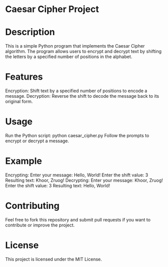 # Caesar Cipher Project
# Description
This is a simple Python program that implements the Caesar Cipher algorithm. The program allows users to encrypt and decrypt text by shifting the letters by a specified number of positions in the alphabet.
# Features
Encryption: Shift text by a specified number of positions to encode a message.
Decryption: Reverse the shift to decode the message back to its original form.
# Usage
Run the Python script:
python caesar_cipher.py
Follow the prompts to encrypt or decrypt a message.
# Example
Encrypting:
Enter your message: Hello, World!
Enter the shift value: 3
Resulting text: Khoor, Zruog!
Decrypting:
Enter your message: Khoor, Zruog!
Enter the shift value: 3
Resulting text: Hello, World!
# Contributing
Feel free to fork this repository and submit pull requests if you want to contribute or improve the project.

# License
This project is licensed under the MIT License.
